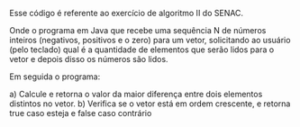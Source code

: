 Esse código é referente ao exercício de algoritmo II do SENAC.

Onde o programa em Java que recebe uma sequência N de números inteiros (negativos, positivos e o zero) para um vetor, solicitando ao usuário (pelo teclado) qual é a quantidade de elementos que serão lidos para o vetor e depois disso os números são lidos.

Em seguida o programa:

a) Calcule e retorna o valor da maior diferença entre dois elementos distintos no vetor. b) Verifica se o vetor está em ordem crescente, e retorna true caso esteja e false caso contrário
